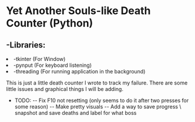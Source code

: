 <h1>Yet Another Souls-like Death Counter (Python)</h1>
<h2>-Libraries:</h2>
<li>-tkinter (For Window)</li>
<li>-pynput (For keyboard listening)</li>
<li>-threading (For running application in the background)</li>


This is just a little death counter I wrote to track my failure. There are some little issues and graphical things I will be adding.

- TODO:
-- Fix F10 not resetting (only seems to do it after two presses for some reason)
-- Make pretty visuals
-- Add a way to save progress \ snapshot and save deaths and label for what boss